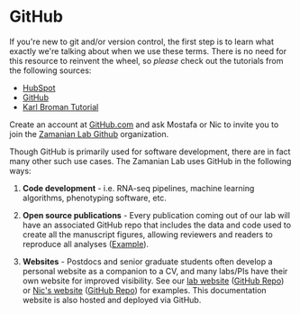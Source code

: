# GitHub

If you're new to git and/or version control, the first step is to learn what exactly we're talking about when we use these terms. There is no need for this resource to reinvent the wheel, so *please* check out the tutorials from the following sources:

  - [HubSpot](https://product.hubspot.com/blog/git-and-github-tutorial-for-beginners)
  - [GitHub](https://guides.github.com/activities/hello-world/)
  - [Karl Broman Tutorial](https://kbroman.org/github_tutorial/)

Create an account at [GitHub.com](https://www.github.com/) and ask Mostafa or Nic to invite you to join the [Zamanian Lab Github](https://github.com/zamanianlab) organization.

Though GitHub is primarily used for software development, there are in fact many other such use cases. The Zamanian Lab uses GitHub in the following ways:

1. **Code development** - i.e. RNA-seq pipelines, machine learning algorithms, phenotyping software, etc.

2. **Open source publications** - Every publication coming out of our lab will have an associated GitHub repo that includes the data and code used to create all the manuscript figures, allowing reviewers and readers to reproduce all analyses ([Example](https://github.com/zamanianlab/BrugiaChemo-ms)).

3. **Websites** - Postdocs and senior graduate students often develop a personal website as a companion to a CV, and many labs/PIs have their own website for improved visibility. See our [lab website](https://zamanianlab.org) ([GitHub Repo](https://github.com/zamanianlab/zamanianlab.github.io)) or [Nic's website](https://wheelern.github.io/) ([GitHub Repo](https://github.com/wheelern/academic-kickstart)) for examples. This documentation website is also hosted and deployed via GitHub.
